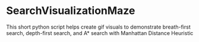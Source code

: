 # SearchVisualizationMaze
This short python script helps create gif visuals to demonstrate breath-first search, depth-first search, and A* search with Manhattan Distance Heuristic 
